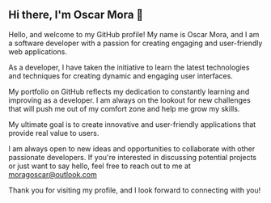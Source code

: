 ## Hi there, I'm Oscar Mora 👋

Hello, and welcome to my GitHub profile! My name is Oscar Mora, and I am a software developer with a passion for creating engaging and user-friendly web applications.

As a developer, I have taken the initiative to learn the latest technologies and techniques for creating dynamic and engaging user interfaces.

My portfolio on GitHub reflects my dedication to constantly learning and improving as a developer. I am always on the lookout for new challenges that will push me out of my comfort zone and help me grow my skills.

My ultimate goal is to create innovative and user-friendly applications that provide real value to users.

I am always open to new ideas and opportunities to collaborate with other passionate developers. If you're interested in discussing potential projects or just want to say hello, feel free to reach out to me at moragoscar@outlook.com

Thank you for visiting my profile, and I look forward to connecting with you!

<!--
**oscargmora/oscargmora** is a ✨ _special_ ✨ repository because its `README.md` (this file) appears on your GitHub profile.

Here are some ideas to get you started:

- 🔭 I’m currently working on ...
- 🌱 I’m currently learning ...
- 👯 I’m looking to collaborate on ...
- 🤔 I’m looking for help with ...
- 💬 Ask me about ...
- 📫 How to reach me: ...
- 😄 Pronouns: ...
- ⚡ Fun fact: ...
-->
